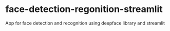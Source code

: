 # face-detection-regonition-streamlit
App for face detection and recognition using deepface library and streamlit

